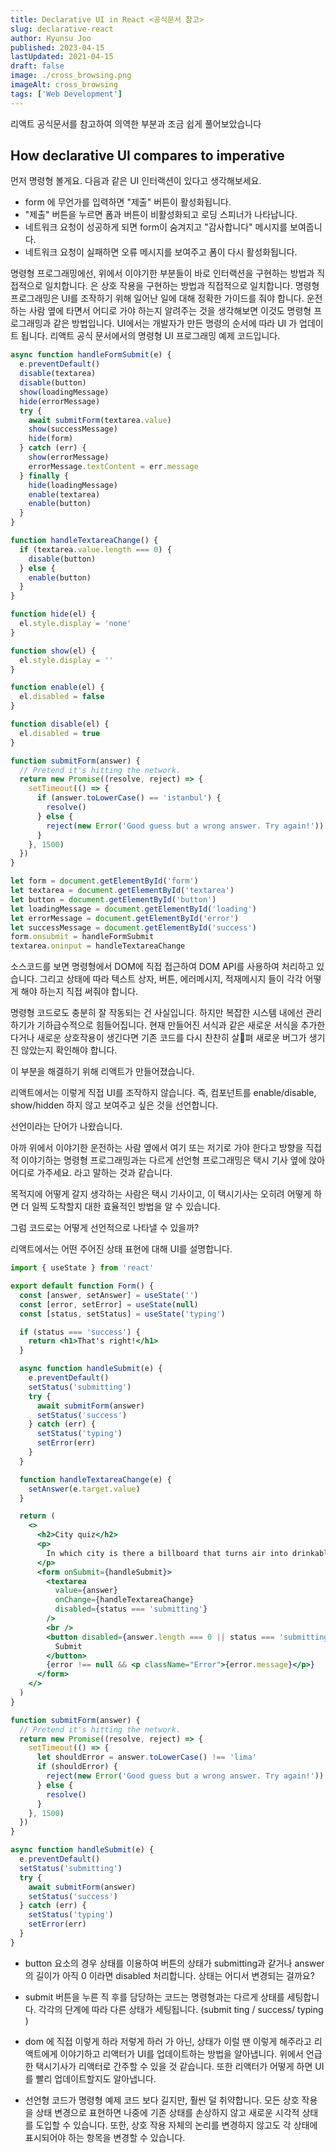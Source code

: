 ```yaml
---
title: Declarative UI in React <공식문서 참고>
slug: declarative-react
author: Hyunsu Joo
published: 2023-04-15
lastUpdated: 2021-04-15
draft: false
image: ./cross_browsing.png
imageAlt: cross_browsing
tags: ['Web Development']
---
```


리액트 공식문서를 참고하여 의역한 부분과 조금 쉽게 풀어보았습니다

## How declarative UI compares to imperative

먼저 명령형 볼게요. 다음과 같은 UI 인터랙션이 있다고 생각해보세요.

- form 에 무언가를 입력하면 "제출" 버튼이 활성화됩니다.
- "제출" 버튼을 누르면 폼과 버튼이 비활성화되고 로딩 스피너가 나타납니다.
- 네트워크 요청이 성공하게 되면 form이 숨겨지고 "감사합니다" 메시지를 보여줍니다.
- 네트워크 요청이 실패하면 오류 메시지를 보여주고 폼이 다시 활성화됩니다.

명령형 프로그래밍에선, 위에서 이야기한 부분들이 바로 인터랙션을 구현하는 방법과 직접적으로 일치합니다. 은 상호 작용을 구현하는 방법과 직접적으로 일치합니다. 명령형 프로그래밍은 UI를 조작하기 위해 일어난 일에 대해 정확한 가이드를 줘야 합니다. 운전하는 사람 옆에 타면서 어디로 가야 하는지 알려주는 것을 생각해보면 이것도 명령형 프로그래밍과 같은 방법입니다. UI에서는 개발자가 만든 명령의 순서에 따라 UI 가 업데이트 됩니다. 리액트 공식 문서에서의 명령형 UI 프로그래밍 예제 코드입니다.

```jsx
async function handleFormSubmit(e) {
  e.preventDefault()
  disable(textarea)
  disable(button)
  show(loadingMessage)
  hide(errorMessage)
  try {
    await submitForm(textarea.value)
    show(successMessage)
    hide(form)
  } catch (err) {
    show(errorMessage)
    errorMessage.textContent = err.message
  } finally {
    hide(loadingMessage)
    enable(textarea)
    enable(button)
  }
}

function handleTextareaChange() {
  if (textarea.value.length === 0) {
    disable(button)
  } else {
    enable(button)
  }
}

function hide(el) {
  el.style.display = 'none'
}

function show(el) {
  el.style.display = ''
}

function enable(el) {
  el.disabled = false
}

function disable(el) {
  el.disabled = true
}

function submitForm(answer) {
  // Pretend it's hitting the network.
  return new Promise((resolve, reject) => {
    setTimeout(() => {
      if (answer.toLowerCase() == 'istanbul') {
        resolve()
      } else {
        reject(new Error('Good guess but a wrong answer. Try again!'))
      }
    }, 1500)
  })
}

let form = document.getElementById('form')
let textarea = document.getElementById('textarea')
let button = document.getElementById('button')
let loadingMessage = document.getElementById('loading')
let errorMessage = document.getElementById('error')
let successMessage = document.getElementById('success')
form.onsubmit = handleFormSubmit
textarea.oninput = handleTextareaChange
```

소스코드를 보면 명령형에서 DOM에 직접 접근하여 DOM API를 사용하여 처리하고 있습니다. 그리고 상태에 따라 텍스트 상자, 버튼, 에러메시지, 적재메시지 들이 각각 어떻게 해야 하는지 직접 써줘야 합니다.

명령형 코드로도 충분히 잘 작동되는 건 사실입니다. 하지만 복잡한 시스템 내에선 관리하기가 기하급수적으로 힘들어집니다. 현재 만들어진 서식과 같은 새로운 서식을 추가한다거나 새로운 상호작용이 생긴다면 기존 코드를 다시 찬찬히 살펴 새로운 버그가 생기진 않았는지 확인해야 합니다.

이 부분을 해결하기 위해 리액트가 만들어졌습니다.

리액트에서는 이렇게 직접 UI를 조작하지 않습니다. 즉, 컴포넌트를 enable/disable, show/hidden 하지 않고 보여주고 싶은 것을 선언합니다.

선언이라는 단어가 나왔습니다.

아까 위에서 이야기한 운전하는 사람 옆에서 여기 또는 저기로 가야 한다고 방향을 직접적 이야기하는 명령형 프로그래밍과는 다르게 선언형 프로그래밍은 택시 기사 옆에 앉아 어디로 가주세요. 라고 말하는 것과 같습니다.

목적지에 어떻게 갈지 생각하는 사람은 택시 기사이고, 이 택시기사는 오히려 어떻게 하면 더 일찍 도착할지 대한 효율적인 방법을 알 수 있습니다.

그럼 코드로는 어떻게 선언적으로 나타낼 수 있을까?

리액트에서는 어떤 주어진 상태 표현에 대해 UI를 설명합니다.

```jsx
import { useState } from 'react'

export default function Form() {
  const [answer, setAnswer] = useState('')
  const [error, setError] = useState(null)
  const [status, setStatus] = useState('typing')

  if (status === 'success') {
    return <h1>That's right!</h1>
  }

  async function handleSubmit(e) {
    e.preventDefault()
    setStatus('submitting')
    try {
      await submitForm(answer)
      setStatus('success')
    } catch (err) {
      setStatus('typing')
      setError(err)
    }
  }

  function handleTextareaChange(e) {
    setAnswer(e.target.value)
  }

  return (
    <>
      <h2>City quiz</h2>
      <p>
        In which city is there a billboard that turns air into drinkable water?
      </p>
      <form onSubmit={handleSubmit}>
        <textarea
          value={answer}
          onChange={handleTextareaChange}
          disabled={status === 'submitting'}
        />
        <br />
        <button disabled={answer.length === 0 || status === 'submitting'}>
          Submit
        </button>
        {error !== null && <p className="Error">{error.message}</p>}
      </form>
    </>
  )
}

function submitForm(answer) {
  // Pretend it's hitting the network.
  return new Promise((resolve, reject) => {
    setTimeout(() => {
      let shouldError = answer.toLowerCase() !== 'lima'
      if (shouldError) {
        reject(new Error('Good guess but a wrong answer. Try again!'))
      } else {
        resolve()
      }
    }, 1500)
  })
}
```

```jsx
async function handleSubmit(e) {
  e.preventDefault()
  setStatus('submitting')
  try {
    await submitForm(answer)
    setStatus('success')
  } catch (err) {
    setStatus('typing')
    setError(err)
  }
}
```

- button 요소의 경우 상태를 이용하여 버튼의 상태가 submitting과 같거나 answer의 길이가 아직 0 이라면 disabled 처리합니다. 상태는 어디서 변경되는 걸까요?

- submit 버튼을 누른 직 후를 담당하는 코드는 명령형과는 다르게 상태를 세팅합니다. 각각의 단계에 따라 다른 상태가 세팅됩니다. (submit ting / success/ typing )

- dom 에 직접 이렇게 하라 저렇게 하러 가 아닌, 상태가 이럴 땐 이렇게 해주라고 리액트에게 이야기하고 리액터가 UI를 업데이트하는 방법을 알아냅니다. 위에서 언급한 택시기사가 리액터로 간주할 수 있을 것 같습니다. 또한 리액터가 어떻게 하면 UI를 빨리 업데이트할지도 알아냅니다.

- 선언형 코드가 명령형 예제 코드 보다 길지만, 훨씬 덜 취약합니다. 모든 상호 작용을 상태 변경으로 표현하면 나중에 기존 상태를 손상하지 않고 새로운 시각적 상태를 도입할 수 있습니다. 또한, 상호 작용 자체의 논리를 변경하지 않고도 각 상태에 표시되어야 하는 항목을 변경할 수 있습니다.
